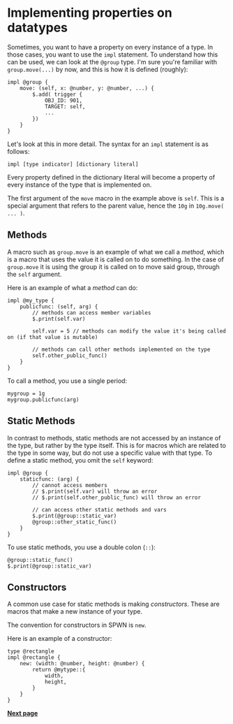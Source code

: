 # Implementing properties on datatypes

Sometimes, you want to have a property on every instance of a type. In those cases, you want to use the `impl` statement.
To understand how this can be used, we can look at the `@group` type. I'm sure you're familiar with `group.move(...)` by now, and this is how it is defined (roughly):

```spwn
impl @group {
    move: (self, x: @number, y: @number, ...) {
        $.add( trigger {
            OBJ_ID: 901,
            TARGET: self,
            ...
        })
    }
}
```

Let's look at this in more detail. The syntax for an `impl` statement is as follows:

```
impl [type indicator] [dictionary literal]
```

Every property defined in the dictionary literal will become a property of every instance of the type that is implemented on.

The first argument of the `move` macro in the example above is `self`. This is a special argument that refers to the parent value, hence the `10g` in `10g.move( ... )`.

## Methods

A macro such as `group.move` is an example of what we call a _method_, which is a macro that uses the value it is called on to do something. In the case of `group.move` it is using the group it is called on to move said group, through the `self` argument.

Here is an example of what a _method_ can do:

```spwn
impl @my_type {
    publicfunc: (self, arg) {
        // methods can access member variables
        $.print(self.var)

        self.var = 5 // methods can modify the value it's being called on (if that value is mutable)

        // methods can call other methods implemented on the type
        self.other_public_func()
    }
}
```

To call a method, you use a single period:

```
mygroup = 1g
mygroup.publicfunc(arg)
```

## Static Methods

In contrast to methods, static methods are not accessed by an instance of the type, but rather by the type itself. This is for macros which are related to the type in some way, but do not use a specific value with that type. To define a static method, you omit the `self` keyword:

```spwn
impl @group {
    staticfunc: (arg) {
        // cannot access members
        // $.print(self.var) will throw an error
        // $.print(self.other_public_func) will throw an error

        // can access other static methods and vars
        $.print(@group::static_var)
        @group::other_static_func()
    }
}
```

To use static methods, you use a double colon (`::`):

```spwn
@group::static_func()
$.print(@group::static_var)
```

## Constructors

A common use case for static methods is making _constructors_. These are macros that make a new instance of your type.

The convention for constructors in SPWN is `new`.

Here is an example of a constructor:

```spwn
type @rectangle
impl @rectangle {
    new: (width: @number, height: @number) {
        return @mytype::{
            width,
            height,
        }
    }
}
```

[**Next page**](advancedspwn/3context-splitting.md)
